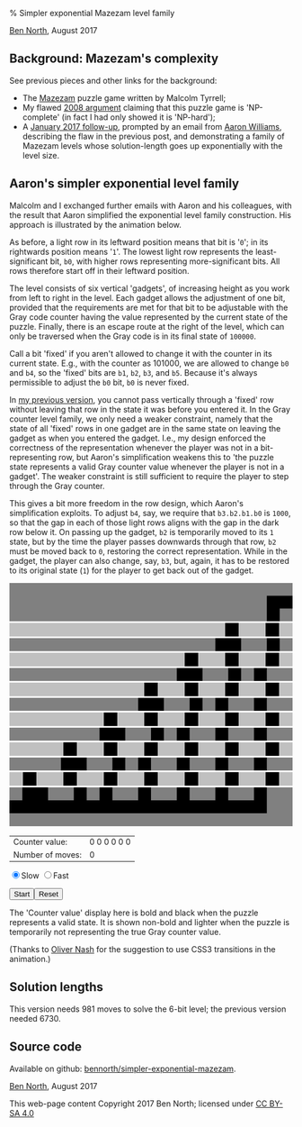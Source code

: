 % Simpler exponential Mazezam level family

<div class="home-link"><p><a href="http://www.redfrontdoor.org/blog/">Ben North</a>, August 2017</p></div>


## Background: Mazezam's complexity

See previous pieces and other links for the background:

- The [Mazezam](https://sites.google.com/site/malcolmsprojects/mazezam-home-page) puzzle game written by Malcolm Tyrrell;
- My flawed [2008 argument](http://redfrontdoor.org/blog/?p=174) claiming that this puzzle game is 'NP-complete' (in fact I had only showed it is 'NP-hard');
- A [January 2017 follow-up](https://bennorth.github.io/exponential-mazezam/index.html), prompted by an email from [Aaron Williams](http://simons-rock.edu/faculty/aaron-williams), describing the flaw in the previous post, and demonstrating a family of Mazezam levels whose solution-length goes up exponentially with the level size.

## Aaron's simpler exponential level family

Malcolm and I exchanged further emails with Aaron and his colleagues, with the result that Aaron simplified the exponential level family construction.  His approach is illustrated by the animation below.

As before, a light row in its leftward position means that bit is '`0`'; in its rightwards position means '`1`'.  The lowest light row represents the least-significant bit, `b0`, with higher rows representing more-significant bits.  All rows therefore start off in their leftward position.

The level consists of six vertical 'gadgets', of increasing height as you work from left to right in the level.  Each gadget allows the adjustment of one bit, provided that the requirements are met for that bit to be adjustable with the Gray code counter having the value represented by the current state of the puzzle.  Finally, there is an escape route at the right of the level, which can only be traversed when the Gray code is in its final state of `100000`.

Call a bit 'fixed' if you aren't allowed to change it with the counter in its current state.  E.g., with the counter as 101000, we are allowed to change `b0` and `b4`, so the 'fixed' bits are `b1`, `b2`, `b3`, and `b5`.  Because it's always permissible to adjust the `b0` bit, `b0` is never fixed.

In [my previous version](https://bennorth.github.io/exponential-mazezam/index.html), you cannot pass vertically through a 'fixed' row without leaving that row in the state it was before you entered it.  In the Gray counter level family, we only need a weaker constraint, namely that the state of all 'fixed' rows in one gadget are in the same state on leaving the gadget as when you entered the gadget.  I.e., my design enforced the correctness of the representation whenever the player was not in a bit-representing row, but Aaron's simplification weakens this to 'the puzzle state represents a valid Gray counter value whenever the player is not in a gadget'.  The weaker constraint is still sufficient to require the player to step through the Gray counter.

This gives a bit more freedom in the row design, which Aaron's simplification exploits.  To adjust `b4`, say, we require that `b3.b2.b1.b0` is `1000`, so that the gap in each of those light rows aligns with the gap in the dark row below it.  On passing up the gadget, `b2` is temporarily moved to its `1` state, but by the time the player passes downwards through that row, `b2` must be moved back to `0`, restoring the correct representation.  While in the gadget, the player can also change, say, `b3`, but, again, it has to be restored to its original state (`1`) for the player to get back out of the gadget.

<div id="game-container"><div id="game-canvas">
<img class="game-slice" id="slice-00" src="aw-slice-00.png">
<img class="game-slice" id="slice-01" src="aw-slice-01.png">
<img class="game-slice" id="slice-02" src="aw-slice-02.png">
<img class="game-slice" id="slice-03" src="aw-slice-03.png">
<img class="game-slice" id="slice-04" src="aw-slice-04.png">
<img class="game-slice" id="slice-05" src="aw-slice-05.png">
<img class="game-slice" id="slice-06" src="aw-slice-06.png">
<img class="game-slice" id="slice-07" src="aw-slice-07.png">
<img class="game-slice" id="slice-08" src="aw-slice-08.png">
<img class="game-slice" id="slice-09" src="aw-slice-09.png">
<img class="game-slice" id="slice-10" src="aw-slice-10.png">
<img class="game-slice" id="slice-11" src="aw-slice-11.png">
<img class="game-slice" id="slice-12" src="aw-slice-12.png">
<img id="player" src="player.png" style="display:none"></div>

<div id="controls">
<table><tr><td>Counter value:</td><td id="counter-value">0 0 0 0 0 0</td></tr>
<tr><td>Number of moves:</td><td id="n-moves">0</td></tr></table>
<form action="">
<input type="radio" name="speed" value="slow" checked="checked">Slow
<input type="radio" name="speed" value="fast">Fast
</form><p id="buttons"><button id="btn-start">Start</button><button id="btn-reset">Reset</button></p></div>
</div>

The 'Counter value' display here is bold and black when the puzzle represents a valid state.  It is shown non-bold and lighter when the puzzle is temporarily not representing the true Gray counter value.

(Thanks to [Oliver Nash](http://olivernash.org/) for the suggestion to use CSS3 transitions in the animation.)

## Solution lengths

This version needs 981 moves to solve the 6-bit level; the previous version needed 6730.

## Source code

Available on github: [bennorth/simpler-exponential-mazezam](https://github.com/bennorth/simpler-exponential-mazezam).


<div class="home-link"><p><a href="http://www.redfrontdoor.org/blog/">Ben North</a>, August 2017</p></div>
<p class="copyright-footer">This web-page content Copyright 2017 Ben North; licensed under <a href="http://creativecommons.org/licenses/by-sa/4.0/">CC BY-SA 4.0</a></p></div>
